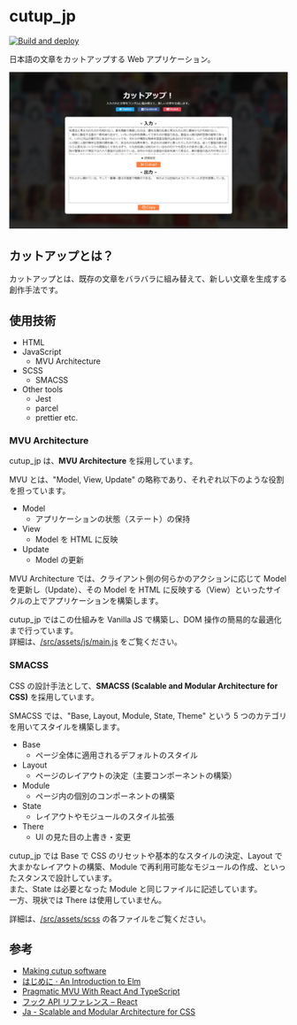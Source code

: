 # cutup_jp

[![Build and deploy](https://github.com/ippee/cutup_jp/actions/workflows/deploy.yml/badge.svg)](https://github.com/ippee/cutup_jp/actions/workflows/deploy.yml)

日本語の文章をカットアップする Web アプリケーション。

![cutup_jp](imgs/cutup_jp.jpg)

## カットアップとは？

カットアップとは、既存の文章をバラバラに組み替えて、新しい文章を生成する創作手法です。

## 使用技術

- HTML
- JavaScript
  - MVU Architecture
- SCSS
  - SMACSS
- Other tools
  - Jest
  - parcel
  - prettier etc.

### MVU Architecture

cutup_jp は、**MVU Architecture** を採用しています。

MVU とは、"Model, View, Update" の略称であり、それぞれ以下のような役割を担っています。

- Model
  - アプリケーションの状態（ステート）の保持
- View
  - Model を HTML に反映
- Update
  - Model の更新

MVU Architecture では、クライアント側の何らかのアクションに応じて Model を更新し（Update）、その Model を HTML に反映する（View）といったサイクルの上でアプリケーションを構築します。

cutup_jp ではこの仕組みを Vanilla JS で構築し、DOM 操作の簡易的な最適化まで行っています。  
詳細は、[/src/assets/js/main.js](https://github.com/ippee/cutup_jp/blob/main/src/assets/js/main.js) をご覧ください。

### SMACSS

CSS の設計手法として、**SMACSS (Scalable and Modular Architecture for CSS)** を採用しています。

SMACSS では、"Base, Layout, Module, State, Theme" という 5 つのカテゴリを用いてスタイルを構築します。

- Base
  - ページ全体に適用されるデフォルトのスタイル
- Layout
  - ページのレイアウトの決定（主要コンポーネントの構築）
- Module
  - ページ内の個別のコンポーネントの構築
- State
  - レイアウトやモジュールのスタイル拡張
- There
  - UI の見た目の上書き・変更

cutup_jp では Base で CSS のリセットや基本的なスタイルの決定、Layout で大まかなレイアウトの構築、Module で再利用可能なモジュールの作成、といったスタンスで設計しています。  
また、State は必要となった Module と同じファイルに記述しています。  
一方、現状では There は使用していません。

詳細は、[/src/assets/scss](https://github.com/ippee/cutup_jp/blob/main/src/assets/scss) の各ファイルをご覧ください。

## 参考

- [Making cutup software](https://www.12kai.com/cutup/cumaking01.html)
- [はじめに · An Introduction to Elm](https://guide.elm-lang.jp/)
- [Pragmatic MVU With React And TypeScript](https://thomasbandt.com/model-view-update-with-react-and-typescript)
- [フック API リファレンス – React](https://ja.reactjs.org/docs/hooks-reference.html#usereducer)
- [Ja - Scalable and Modular Architecture for CSS](http://smacss.com/ja)
